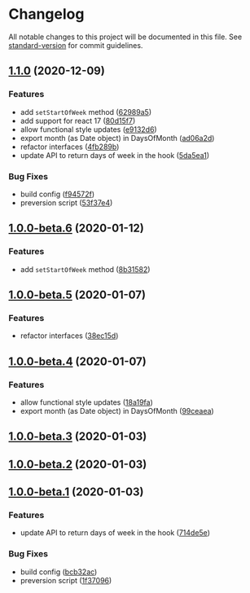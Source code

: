 # Changelog

All notable changes to this project will be documented in this file. See [standard-version](https://github.com/conventional-changelog/standard-version) for commit guidelines.

## [1.1.0](https://github.com/vkbansal/react-date-primitives/compare/v0.7.1...v1.1.0) (2020-12-09)


### Features

* add  `setStartOfWeek` method ([62989a5](https://github.com/vkbansal/react-date-primitives/commit/62989a5c79d356f71ed679a76b6ead4ecc878fab))
* add support for react 17 ([80d15f7](https://github.com/vkbansal/react-date-primitives/commit/80d15f792571664f6881c4e837a052912a5425ae))
* allow functional style updates ([e9132d6](https://github.com/vkbansal/react-date-primitives/commit/e9132d6e20bf4efd6764eb2393bbaec849409da9))
* export month (as Date object) in DaysOfMonth ([ad06a2d](https://github.com/vkbansal/react-date-primitives/commit/ad06a2d81259ad4fb8212d40ce98f4644341ba5f))
* refactor interfaces ([4fb289b](https://github.com/vkbansal/react-date-primitives/commit/4fb289b1a8b3a19eb2288add3fb4bc1567693e38))
* update API to return days of week in the hook ([5da5ea1](https://github.com/vkbansal/react-date-primitives/commit/5da5ea1bbee8b0c8114fdd576e1214bf1c98023b))


### Bug Fixes

* build config ([f94572f](https://github.com/vkbansal/react-date-primitives/commit/f94572f3116e9babbc4e28330f119717daaee20d))
* preversion script ([53f37e4](https://github.com/vkbansal/react-date-primitives/commit/53f37e490484f0ccbd2d6ae5cfdeddc9c3af25a8))

## [1.0.0-beta.6](https://github.com/vkbansal/react-date-primitives/compare/v1.0.0-beta.5...v1.0.0-beta.6) (2020-01-12)


### Features

* add  `setStartOfWeek` method ([8b31582](https://github.com/vkbansal/react-date-primitives/commit/8b31582117b3276dafccd2b9bf74e86748e4a58c))

## [1.0.0-beta.5](https://github.com/vkbansal/react-date-primitives/compare/v1.0.0-beta.4...v1.0.0-beta.5) (2020-01-07)


### Features

* refactor interfaces ([38ec15d](https://github.com/vkbansal/react-date-primitives/commit/38ec15dd37cbab710bdf856b17bf6d6d9e5acfbb))

## [1.0.0-beta.4](https://github.com/vkbansal/react-date-primitives/compare/v1.0.0-beta.3...v1.0.0-beta.4) (2020-01-07)


### Features

* allow functional style updates ([18a19fa](https://github.com/vkbansal/react-date-primitives/commit/18a19fa6d716a49e75c5e4b2be4929707f114ac5))
* export month (as Date object) in DaysOfMonth ([99ceaea](https://github.com/vkbansal/react-date-primitives/commit/99ceaeaf8f931a65cc37493a8043b6363d752548))

## [1.0.0-beta.3](https://github.com/vkbansal/react-date-primitives/compare/v1.0.0-beta.2...v1.0.0-beta.3) (2020-01-03)

## [1.0.0-beta.2](https://github.com/vkbansal/react-date-primitives/compare/v1.0.0-beta.1...v1.0.0-beta.2) (2020-01-03)

## [1.0.0-beta.1](https://github.com/vkbansal/react-date-primitives/compare/v0.7.1...v1.0.0-beta.1) (2020-01-03)


### Features

* update API to return days of week in the hook ([714de5e](https://github.com/vkbansal/react-date-primitives/commit/714de5e3c0535c619f1100be1d548f278d365a83))


### Bug Fixes

* build config ([bcb32ac](https://github.com/vkbansal/react-date-primitives/commit/bcb32ac4ecd541f69e7d89eac432ab183a3a34e5))
* preversion script ([1f37096](https://github.com/vkbansal/react-date-primitives/commit/1f370961429888b10edafa830bb9f73afcb89005))
